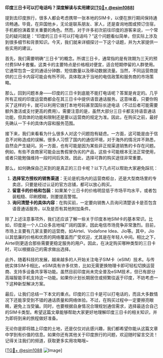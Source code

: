 **印度三日卡可以打电话吗？深度解读与实用建议[[TG💪+ @esim1088](https://t.me/s/esim1088)]**

提到去印度旅行，很多人都会考虑携带一张本地的SIM卡，以便在旅行期间保持通讯畅通。毕竟，在异国他乡，无论是联系朋友、家人，还是查询地图或预订住宿，手机都扮演着至关重要的角色。然而，对于许多初次前往印度的游客来说，一个常见的疑问就是：“印度的三日卡可以打电话吗？”这个问题看似简单，但实际上涉及到很多细节和背景知识。今天，我们就来详细探讨一下这个话题，并为大家提供一些实用的建议。

首先，我们需要明确“三日卡”的概念。所谓三日卡，通常指的是有效期为三天的预付费SIM卡套餐。这类卡的主要特点是价格相对便宜，适合短期停留的人群使用。它通常包含一定的通话分钟数、短信数量以及移动数据流量。当然，不同运营商提供的三日卡内容可能会有所不同，具体取决于当地的电信政策和服务商的市场策略。

那么，回到问题本身——印度的三日卡到底能不能打电话呢？答案是肯定的。几乎所有正规的印度运营商都会在其三日卡中提供语音通话服务。这意味着，只要你购买了这样的卡，就可以利用它拨打本地号码甚至国际长途电话（不过后者可能需要额外激活或支付更高的费用）。需要注意的是，虽然大部分三日卡都支持语音通话功能，但具体的功能和限制还是要以运营商的规定为准。因此，在购买之前，最好先确认一下卡的具体内容和服务范围。

接下来，我们来看看为什么很多人对这个问题抱有疑虑。一方面，这可能是由于信息不对称造成的误解。很多人习惯了国内的通信环境，对于海外的情况并不熟悉，自然会产生疑问。另一方面，也有可能是因为某些非正规渠道销售的卡存在问题。例如，有些不良商家可能会出售假冒伪劣的产品，这些卡可能根本无法正常使用，或者只能勉强维持一段时间后失效。因此，选择可靠的购买途径非常重要。

那么，如何确保自己买到的是真正的三日卡呢？以下几点可以帮助大家避免踩坑：

1. **选择官方授权的销售渠道**：无论是机场内的运营商柜台，还是大型商场里的专卖店，只要是经过认证的官方店铺，都可以放心购买。
2. **留意卡的价格和包装**：如果某个三日卡的价格明显低于市场平均水平，或者包装粗糙、印刷模糊，则要提高警惕。
3. **询问清楚卡的具体内容**：在购买前，一定要向销售人员询问清楚该卡是否包含语音通话服务，以及是否有其他附加条件。

除了上述注意事项外，我们还应该了解一些关于印度本地SIM卡的基本常识。比如，印度是一个人口众多且地域广阔的国家，因此电信市场竞争非常激烈。目前，市场上主要有几家主要的运营商，如Airtel、Vodafone Idea、Jio等。其中，Jio以其低廉的价格和优质的网络覆盖而广受欢迎，尤其是在年轻人中间。相比之下，Airtel则更适合那些需要更稳定服务的用户。因此，在决定购买哪种类型的三日卡时，可以根据自己的需求做出选择。

此外，随着科技的发展，越来越多的人开始关注电子SIM卡（eSIM）技术。与传统实体SIM卡相比，eSIM具有许多优势，比如无需更换物理卡即可轻松切换运营商、支持多设备共享等功能。虽然目前印度尚未完全普及eSIM技术，但已有部分高端智能手机支持这一功能。如果你计划长期居住或频繁往返于印度，不妨考虑一下这种新型解决方案。

最后，让我们总结一下本文的重点。印度的三日卡是可以打电话的，而且大多数情况下还能享受到不错的通话质量和网络体验。不过，在购买过程中一定要擦亮眼睛，避免上当受骗。同时，也要根据自身情况合理规划通信需求，选择最适合自己的SIM卡类型。希望这篇文章能够帮助大家更好地理解印度三日卡的相关知识，并为即将到来的旅程做好准备。

无论你是即将踏上印度的土地，还是仅仅对此感兴趣，我们都希望你能从这篇文章中学到有价值的信息。如果你还有其他关于印度旅行的问题，欢迎随时留言交流！记得关注我们的频道，获取更多实用攻略哦~

[[TG💪+ @esim1088](https://t.me/s/esim1088) ![Image](https://i.postimg.cc/4NQfJmqS/Snipaste-2025-05-13-00-14-12.png)]